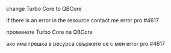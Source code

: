 change Turbo Core to QBCore

if there is an error in the resource contact me error pro #4617

променете Turbo Core na QBCore 

ако има грешка в ресурса свържете се с мен error pro #4617
